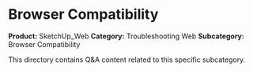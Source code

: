 # Browser Compatibility

**Product:** SketchUp_Web
**Category:** Troubleshooting Web
**Subcategory:** Browser Compatibility

This directory contains Q&A content related to this specific subcategory.
